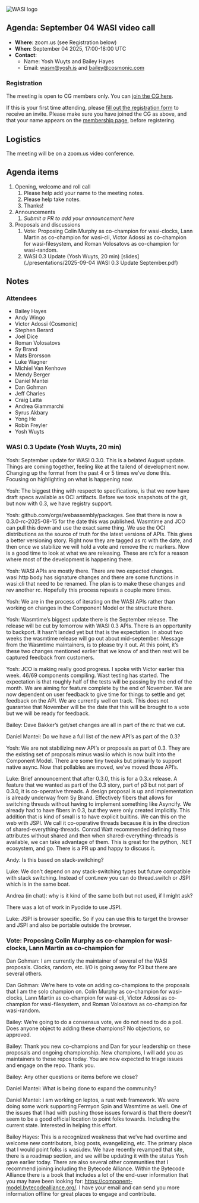 ![WASI logo](https://raw.githubusercontent.com/WebAssembly/WASI/main/WASI.png)

## Agenda: September 04 WASI video call

- **Where**: zoom.us (see Registration below)
- **When**: September 04 2025, 17:00-18:00 UTC
- **Contact**:
  - Name: Yosh Wuyts and Bailey Hayes
  - Email: wasm@yosh.is and bailey@cosmonic.com

### Registration

The meeting is open to CG members only. You can [join the CG here](https://www.w3.org/community/webassembly/).

If this is your first time attending, please [fill out the registration form](https://docs.google.com/forms/d/e/1FAIpQLSdpO6Lp2L_dZ2_oiDgzjKx7pb7s2YYHjeSIyfHWZZGSKoZKWQ/viewform?usp=sf_link) to receive an invite. Please make sure you have joined the CG as above, and that your name appears on the [membership page](https://www.w3.org/community/webassembly/participants), before registering.


## Logistics

The meeting will be on a zoom.us video conference.

## Agenda items

1. Opening, welcome and roll call
    1. Please help add your name to the meeting notes.
    1. Please help take notes.
    1. Thanks!
1. Announcements
    1. _Submit a PR to add your announcement here_
1. Proposals and discussions
    1. Vote: Proposing Colin Murphy as co-champion for wasi-clocks,
       Lann Martin as co-champion for wasi-cli, Victor Adossi
       as co-champion for wasi-filesystem, and Roman Volosatovs
       as co-champion for wasi-random.
    1. WASI 0.3 Update (Yosh Wuyts, 20 min) [slides](./presentations/2025-09-04 WASI 0.3 Update September.pdf)
  
## Notes

### Attendees

- Bailey Hayes
- Andy Wingo
- Victor Adossi (Cosmonic)
- Stephen Berard
- Joel Dice
- Roman Volosatovs
- Sy Brand
- Mats Brorsson
- Luke Wagner
- Michiel Van Kenhove
- Mendy Berger
- Daniel Mantei
- Dan Gohman
- Jeff Charles
- Craig Latta
- Andrea Giammarchi
- Syrus Akbary
- Yong He
- Robin Freyler
- Yosh Wuyts

### WASI 0.3 Update (Yosh Wuyts, 20 min)

Yosh: September update for WASI 0.3.0. This is a belated August update. Things are coming together, feeling like at the tailend of development now. Changing up the format from the past 4 or 5 times we’ve done this. Focusing on highlighting on what is happening now.

Yosh: The biggest thing with respect to specifications, is that we now have draft specs available as OCI artifacts. Before we took snapshots of the git, but now with 0.3, we have registry support. 

Yosh: github.com/orgs/webassembly/packages. See that there is now a 0.3.0-rc-2025-08-15 for the date this was published. Wasmtime and JCO can pull this down and use the exact same thing. We use the OCI distributions as the source of truth for the latest versions of APIs. This gives a better versioning story. Right now they are tagged as rc with the date, and then once we stabilize we will hold a vote and remove the rc markers. Now is a good time to look at what we are releasing. These are rc’s for a reason where most of the development is happening there.

Yosh: WASI APIs are mostly there. There are two expected changes. wasi:http body has signature changes and there are some functions in wasi:cli that need to be renamed. The plan is to make these changes and rev another rc. Hopefully this process repeats a couple more times. 

Yosh: We are in the process of iterating on the WASI APIs rather than working on changes in the Component Model or the structure there.

Yosh: Wasmtime’s biggest update there is the September release. The release will be cut by tomorrow with WASI 0.3 APIs. There is an opportunity to backport. It hasn’t landed yet but that is the expectation. In about two weeks the wasmtime release will go out about mid-september. Message from the Wasmtime maintainers, is to please try it out. At this point, it’s these two changes mentioned earlier that we know of and then rest will be captured feedback from customers. 

Yosh: JCO is making really good progress. I spoke with Victor earlier this week. 46/69 components compiling. Wast testing has started. The expectation is that roughly half of the tests will be passing by the end of the month. We are aiming for feature complete by the end of November. We are now dependent on user feedback to give time for things to settle and get feedback on the API. We are currently well on track. This does not guarantee that November will be the date that this will be brought to a vote but we will be ready for feedback. 

Bailey: Dave Bakker’s get/set changes are all in part of the rc that we cut. 

Daniel Mantei: Do we have a full list of the new API’s as part of the 0.3? 

Yosh: We are not stabilizing new API’s or proposals as part of 0.3. They are the existing set of proposals minus wasi:io which is now built into the Component Model. There are some tiny tweaks but primarily to support native async. Now that pollables are moved, we’ve moved those API’s. 

Luke: Brief announcement that after 0.3.0, this is for a 0.3.x release. A feature that we wanted as part of the 0.3 story, part of p3 but not part of 0.3.0, it is co-operative threads. A design proposal is up and implementation is already underway from Sy Brand. Effectively fibers that allows for switching threads without having to implement something like Asyncify. We already had to have fibers in 0.3, but they were only created implicitly. This addition that is kind of small is to have explicit builtins. We can this on the web with JSPI. We call it co-operative threads because it is in the direction of shared-everything-threads. Conrad Watt recommended defining these attributes without shared and then when shared-everything-threads is available, we can take advantage of them. This is great for the python, .NET ecosystem, and go. There is a PR up and happy to discuss it. 

Andy: Is this based on stack-switching?

Luke: We don’t depend on any stack-switching types but future compatible with stack switching. Instead of cont.new you can do thread.switch or JSPI which is in the same boat.

Andrea (in chat): why is it kind of the same both but not used, if I might ask?

There was a lot of work in Pyodide to use JSPI.

Luke: JSPI is browser specific. So if you can use this to target the browser and JSPI and also be portable outside the browser.

### Vote: Proposing Colin Murphy as co-champion for wasi-clocks, Lann Martin as co-champion for 

Dan Gohman: I am currently the maintainer of several of the WASI proposals. Clocks, random, etc. I/O is going away for P3 but there are several others.

Dan Gohman: We’re here to vote on adding co-champions to the proposals that I am the solo champion on. Colin Murphy as co-champion for wasi-clocks, Lann Martin as co-champion for wasi-cli, Victor Adossi as co-champion for wasi-filesystem, and Roman Volosatovs as co-champion for wasi-random.

Bailey: We’re going to do a consensus vote, we do not need to do a poll. Does anyone object to adding these champions? No objections, so approved.

Bailey: Thank you new co-champions and Dan for your leadership on these proposals and ongoing championship. New champions, I will add you as maintainers to these repos today. You are now expected to triage issues and engage on the repo. Thank you.

Bailey: Any other questions or items before we close?

Daniel Mantei: What is being done to expand the community?

Daniel Mantei: I am working on leptos, a rust web framework. We were doing some work supporting Fermyon Spin and Wasmtime as well. One of the issues that I had with pushing those issues forward is that there doesn’t seem to be a good official location to point folks towards. Including the current state. Interested in helping this effort.

Bailey Hayes: This is a recognized weakness that we’ve had overtime and welcome new contributors, blog posts, evangelizing, etc. The primary place that I would point folks is wasi.dev. We have recently revamped that site, there is a roadmap section, and we will be updating it with the status Yosh gave earlier today. There are also several other communities that I recommend joining including the Bytecode Alliance. Within the Bytecode Alliance there is a book that includes a lot of the end-user information that you may have been looking for: https://component-model.bytecodealliance.org/. I have your email and can send you more information offline for great places to engage and contribute.
